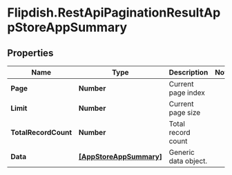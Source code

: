 # Flipdish.RestApiPaginationResultAppStoreAppSummary

## Properties
Name | Type | Description | Notes
------------ | ------------- | ------------- | -------------
**Page** | **Number** | Current page index | 
**Limit** | **Number** | Current page size | 
**TotalRecordCount** | **Number** | Total record count | 
**Data** | [**[AppStoreAppSummary]**](AppStoreAppSummary.md) | Generic data object. | 


